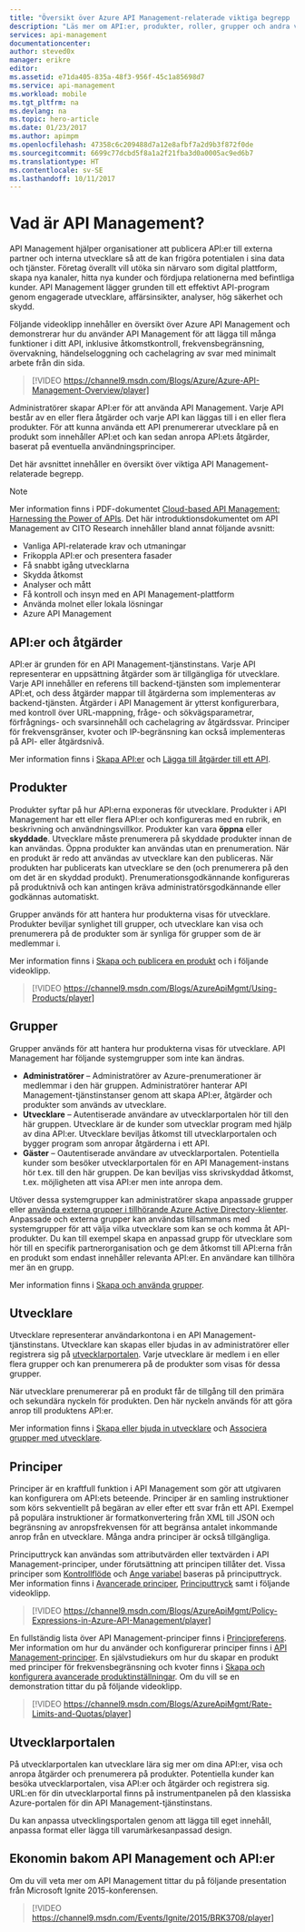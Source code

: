 ```yaml
---
title: "Översikt över Azure API Management-relaterade viktiga begrepp | Microsoft Docs"
description: "Läs mer om API:er, produkter, roller, grupper och andra viktiga API Management-relaterade begrepp."
services: api-management
documentationcenter: 
author: steved0x
manager: erikre
editor: 
ms.assetid: e71da405-835a-48f3-956f-45c1a85698d7
ms.service: api-management
ms.workload: mobile
ms.tgt_pltfrm: na
ms.devlang: na
ms.topic: hero-article
ms.date: 01/23/2017
ms.author: apimpm
ms.openlocfilehash: 47358c6c209488d7a12e8afbf7a2d9b3f872f0de
ms.sourcegitcommit: 6699c77dcbd5f8a1a2f21fba3d0a0005ac9ed6b7
ms.translationtype: HT
ms.contentlocale: sv-SE
ms.lasthandoff: 10/11/2017
---
```

# <a name="what-is-api-management"></a>Vad är API Management?
API Management hjälper organisationer att publicera API:er till externa partner och interna utvecklare så att de kan frigöra potentialen i sina data och tjänster. Företag överallt vill utöka sin närvaro som digital plattform, skapa nya kanaler, hitta nya kunder och fördjupa relationerna med befintliga kunder. API Management lägger grunden till ett effektivt API-program genom engagerade utvecklare, affärsinsikter, analyser, hög säkerhet och skydd.

Följande videoklipp innehåller en översikt över Azure API Management och demonstrerar hur du använder API Management för att lägga till många funktioner i ditt API, inklusive åtkomstkontroll, frekvensbegränsning, övervakning, händelseloggning och cachelagring av svar med minimalt arbete från din sida.

> [!VIDEO https://channel9.msdn.com/Blogs/Azure/Azure-API-Management-Overview/player]
> 
> 

Administratörer skapar API:er för att använda API Management. Varje API består av en eller flera åtgärder och varje API kan läggas till i en eller flera produkter. För att kunna använda ett API prenumererar utvecklare på en produkt som innehåller API:et och kan sedan anropa API:ets åtgärder, baserat på eventuella användningsprinciper.

Det här avsnittet innehåller en översikt över viktiga API Management-relaterade begrepp.

> [!NOTE]
> Mer information finns i PDF-dokumentet [Cloud-based API Management: Harnessing the Power of APIs](http://j.mp/ms-apim-whitepaper). Det här introduktionsdokumentet om API Management av CITO Research innehåller bland annat följande avsnitt: 
> 
> * Vanliga API-relaterade krav och utmaningar
> * Frikoppla API:er och presentera fasader
> * Få snabbt igång utvecklarna
> * Skydda åtkomst
> * Analyser och mått
> * Få kontroll och insyn med en API Management-plattform
> * Använda molnet eller lokala lösningar
> * Azure API Management
> 
> 

## <a name="apis"> </a>API:er och åtgärder
API:er är grunden för en API Management-tjänstinstans. Varje API representerar en uppsättning åtgärder som är tillgängliga för utvecklare. Varje API innehåller en referens till backend-tjänsten som implementerar API:et, och dess åtgärder mappar till åtgärderna som implementeras av backend-tjänsten. Åtgärder i API Management är ytterst konfigurerbara, med kontroll över URL-mappning, fråge- och sökvägsparametrar, förfrågnings- och svarsinnehåll och cachelagring av åtgärdssvar. Principer för frekvensgränser, kvoter och IP-begränsning kan också implementeras på API- eller åtgärdsnivå.

Mer information finns i [Skapa API:er][How to create APIs] och [Lägga till åtgärder till ett API][How to add operations to an API].

## <a name="products"> </a> Produkter
Produkter syftar på hur API:erna exponeras för utvecklare. Produkter i API Management har ett eller flera API:er och konfigureras med en rubrik, en beskrivning och användningsvillkor. Produkter kan vara **öppna** eller **skyddade**. Utvecklare måste prenumerera på skyddade produkter innan de kan användas. Öppna produkter kan användas utan en prenumeration. När en produkt är redo att användas av utvecklare kan den publiceras. När produkten har publicerats kan utvecklare se den (och prenumerera på den om det är en skyddad produkt). Prenumerationsgodkännande konfigureras på produktnivå och kan antingen kräva administratörsgodkännande eller godkännas automatiskt.

Grupper används för att hantera hur produkterna visas för utvecklare. Produkter beviljar synlighet till grupper, och utvecklare kan visa och prenumerera på de produkter som är synliga för grupper som de är medlemmar i. 

Mer information finns i [Skapa och publicera en produkt][How to create and publish a product] och i följande videoklipp.

> [!VIDEO https://channel9.msdn.com/Blogs/AzureApiMgmt/Using-Products/player]
> 
> 

## <a name="groups"> </a> Grupper
Grupper används för att hantera hur produkterna visas för utvecklare. API Management har följande systemgrupper som inte kan ändras.

* **Administratörer** – Administratörer av Azure-prenumerationer är medlemmar i den här gruppen. Administratörer hanterar API Management-tjänstinstanser genom att skapa API:er, åtgärder och produkter som används av utvecklare.
* **Utvecklare** – Autentiserade användare av utvecklarportalen hör till den här gruppen. Utvecklare är de kunder som utvecklar program med hjälp av dina API:er. Utvecklare beviljas åtkomst till utvecklarportalen och bygger program som anropar åtgärderna i ett API.
* **Gäster** – Oautentiserade användare av utvecklarportalen. Potentiella kunder som besöker utvecklarportalen för en API Management-instans hör t.ex. till den här gruppen. De kan beviljas viss skrivskyddad åtkomst, t.ex. möjligheten att visa API:er men inte anropa dem.

Utöver dessa systemgrupper kan administratörer skapa anpassade grupper eller [använda externa grupper i tillhörande Azure Active Directory-klienter](api-management-howto-aad.md#how-to-add-an-external-azure-active-directory-group). Anpassade och externa grupper kan användas tillsammans med systemgrupper för att välja vilka utvecklare som kan se och komma åt API-produkter. Du kan till exempel skapa en anpassad grupp för utvecklare som hör till en specifik partnerorganisation och ge dem åtkomst till API:erna från en produkt som endast innehåller relevanta API:er. En användare kan tillhöra mer än en grupp.

Mer information finns i [Skapa och använda grupper][How to create and use groups].

## <a name="developers"> </a> Utvecklare
Utvecklare representerar användarkontona i en API Management-tjänstinstans. Utvecklare kan skapas eller bjudas in av administratörer eller registrera sig på [utvecklarportalen][Developer portal]. Varje utvecklare är medlem i en eller flera grupper och kan prenumerera på de produkter som visas för dessa grupper.

När utvecklare prenumererar på en produkt får de tillgång till den primära och sekundära nyckeln för produkten. Den här nyckeln används för att göra anrop till produktens API:er.

Mer information finns i [Skapa eller bjuda in utvecklare][How to create or invite developers] och [Associera grupper med utvecklare][How to associate groups with developers].

## <a name="policies"> </a> Principer
Principer är en kraftfull funktion i API Management som gör att utgivaren kan konfigurera om API:ets beteende. Principer är en samling instruktioner som körs sekventiellt på begäran av eller efter ett svar från ett API. Exempel på populära instruktioner är formatkonvertering från XML till JSON och begränsning av anropsfrekvensen för att begränsa antalet inkommande anrop från en utvecklare. Många andra principer är också tillgängliga.

Principuttryck kan användas som attributvärden eller textvärden i API Management-principer, under förutsättning att principen tillåter det. Vissa principer som [Kontrollflöde](https://msdn.microsoft.com/library/azure/dn894085.aspx#choose) och [Ange variabel](https://msdn.microsoft.com/library/azure/dn894085.aspx#set-variable) baseras på principuttryck. Mer information finns i [Avancerade principer](https://msdn.microsoft.com/library/azure/dn894085.aspx#AdvancedPolicies), [Principuttryck](https://msdn.microsoft.com/library/azure/dn910913.aspx) samt i följande videoklipp.

> [!VIDEO https://channel9.msdn.com/Blogs/AzureApiMgmt/Policy-Expressions-in-Azure-API-Management/player]
> 
> 

En fullständig lista över API Management-principer finns i [Principreferens][Policy reference]. Mer information om hur du använder och konfigurerar principer finns i [API Management-principer][API Management policies]. En självstudiekurs om hur du skapar en produkt med principer för frekvensbegränsning och kvoter finns i [Skapa och konfigurera avancerade produktinställningar][How create and configure advanced product settings]. Om du vill se en demonstration tittar du på följande videoklipp.

> [!VIDEO https://channel9.msdn.com/Blogs/AzureApiMgmt/Rate-Limits-and-Quotas/player]
> 
> 

## <a name="developer-portal"> </a> Utvecklarportalen
På utvecklarportalen kan utvecklare lära sig mer om dina API:er, visa och anropa åtgärder och prenumerera på produkter. Potentiella kunder kan besöka utvecklarportalen, visa API:er och åtgärder och registrera sig. URL:en för din utvecklarportal finns på instrumentpanelen på den klassiska Azure-portalen för din API Management-tjänstinstans.

Du kan anpassa utvecklingsportalen genom att lägga till eget innehåll, anpassa format eller lägga till varumärkesanpassad design.

## <a name="api-management-and-the-api-economy"></a>Ekonomin bakom API Management och API:er
Om du vill veta mer om API Management tittar du på följande presentation från Microsoft Ignite 2015-konferensen.

> [!VIDEO https://channel9.msdn.com/Events/Ignite/2015/BRK3708/player]
> 
> 

[APIs and operations]: #apis
[Products]: #products
[Groups]: #groups
[Developers]: #developers
[Policies]: #policies
[Developer portal]: #developer-portal

[How to create APIs]: api-management-howto-create-apis.md
[How to add operations to an API]: api-management-howto-add-operations.md
[How to create and publish a product]: api-management-howto-add-products.md
[How to create and use groups]: api-management-howto-create-groups.md
[How to associate groups with developers]: api-management-howto-create-groups.md#associate-group-developer
[How create and configure advanced product settings]: api-management-howto-product-with-rules.md
[How to create or invite developers]: api-management-howto-create-or-invite-developers.md
[Policy reference]: api-management-policy-reference.md
[API Management policies]: api-management-howto-policies.md
[Create an API Management service instance]: api-management-get-started.md#create-service-instance




